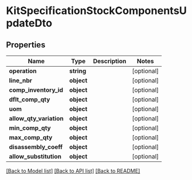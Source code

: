 # KitSpecificationStockComponentsUpdateDto

## Properties
Name | Type | Description | Notes
------------ | ------------- | ------------- | -------------
**operation** | **string** |  | [optional] 
**line_nbr** | **object** |  | [optional] 
**comp_inventory_id** | **object** |  | [optional] 
**dflt_comp_qty** | **object** |  | [optional] 
**uom** | **object** |  | [optional] 
**allow_qty_variation** | **object** |  | [optional] 
**min_comp_qty** | **object** |  | [optional] 
**max_comp_qty** | **object** |  | [optional] 
**disassembly_coeff** | **object** |  | [optional] 
**allow_substitution** | **object** |  | [optional] 

[[Back to Model list]](../README.md#documentation-for-models) [[Back to API list]](../README.md#documentation-for-api-endpoints) [[Back to README]](../README.md)


